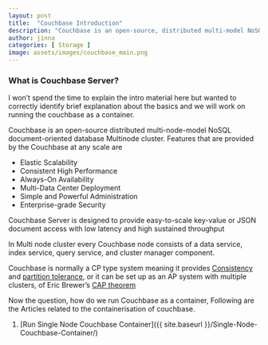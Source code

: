 ```yaml
---
layout: post
title:  "Couchbase Introduction"
description: "Couchbase is an open-source, distributed multi-model NoSQL document-oriented database, multinode cluster. Couchbase Server is designed to provide easy-to-scale key-value or JSON document access with low latency and high sustained throughput"
author: jinna
categories: [ Storage ]
image: assets/images/couchbase_main.png
---
```

 
### What is Couchbase Server? 

I won’t spend the time to explain the intro material here but wanted to correctly identify brief explanation about the basics and we will work on running the couchbase as a container.

Couchbase is an open-source distributed multi-node-model NoSQL document-oriented database Multinode cluster. Features that are provided by the Couchbase at any scale are

- Elastic Scalability
- Consistent High Performance
- Always-On Availability
- Multi-Data Center Deployment
- Simple and Powerful Administration
- Enterprise-grade Security

Couchbase Server is designed to provide easy-to-scale key-value or JSON document access with low latency and high sustained throughput

In Multi node cluster every Couchbase node consists of a data service, index service, query service, and cluster manager component.

Couchbase is normally a CP type system meaning it provides [Consistency](https://en.wikipedia.org/wiki/Consistency_(database_systems)) and [partition tolerance](https://en.wikipedia.org/wiki/Network_partitioning), or it can be set up as an AP system with multiple clusters,  of Eric Brewer’s [CAP theorem](https://en.wikipedia.org/wiki/CAP_theorem)

Now the question, how do we run Couchbase as a container, Following are the Articles related to the containerisation of couchbase.

1. [Run Single Node Couchbase Container]({{ site.baseurl }}/Single-Node-Couchbase-Container/)

